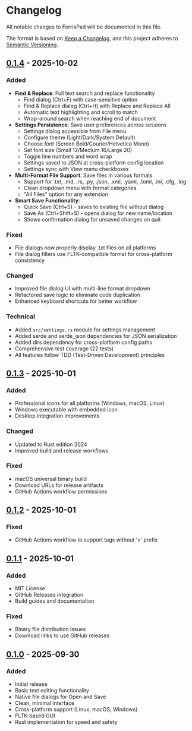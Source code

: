 # Changelog

All notable changes to FerrisPad will be documented in this file.

The format is based on [Keep a Changelog](https://keepachangelog.com/en/1.0.0/),
and this project adheres to [Semantic Versioning](https://semver.org/spec/v2.0.0.html).

## [0.1.4] - 2025-10-02

### Added
- **Find & Replace**: Full text search and replace functionality
  - Find dialog (Ctrl+F) with case-sensitive option
  - Find & Replace dialog (Ctrl+H) with Replace and Replace All
  - Automatic text highlighting and scroll to match
  - Wrap-around search when reaching end of document
- **Settings Persistence**: Save user preferences across sessions
  - Settings dialog accessible from File menu
  - Configure theme (Light/Dark/System Default)
  - Choose font (Screen Bold/Courier/Helvetica Mono)
  - Set font size (Small 12/Medium 16/Large 20)
  - Toggle line numbers and word wrap
  - Settings saved to JSON at cross-platform config location
  - Settings sync with View menu checkboxes
- **Multi-Format File Support**: Save files in various formats
  - Support for .txt, .md, .rs, .py, .json, .xml, .yaml, .toml, .ini, .cfg, .log
  - Clean dropdown menu with format categories
  - "All Files" option for any extension
- **Smart Save Functionality**:
  - Quick Save (Ctrl+S) - saves to existing file without dialog
  - Save As (Ctrl+Shift+S) - opens dialog for new name/location
  - Shows confirmation dialog for unsaved changes on quit

### Fixed
- File dialogs now properly display .txt files on all platforms
- File dialog filters use FLTK-compatible format for cross-platform consistency

### Changed
- Improved file dialog UI with multi-line format dropdown
- Refactored save logic to eliminate code duplication
- Enhanced keyboard shortcuts for better workflow

### Technical
- Added `src/settings.rs` module for settings management
- Added serde and serde_json dependencies for JSON serialization
- Added dirs dependency for cross-platform config paths
- Comprehensive test coverage (22 tests)
- All features follow TDD (Test-Driven Development) principles

## [0.1.3] - 2025-10-01

### Added
- Professional icons for all platforms (Windows, macOS, Linux)
- Windows executable with embedded icon
- Desktop integration improvements

### Changed
- Updated to Rust edition 2024
- Improved build and release workflows

### Fixed
- macOS universal binary build
- Download URLs for release artifacts
- GitHub Actions workflow permissions

## [0.1.2] - 2025-10-01

### Fixed
- GitHub Actions workflow to support tags without 'v' prefix

## [0.1.1] - 2025-10-01

### Added
- MIT License
- GitHub Releases integration
- Build guides and documentation

### Fixed
- Binary file distribution issues
- Download links to use GitHub releases

## [0.1.0] - 2025-09-30

### Added
- Initial release
- Basic text editing functionality
- Native file dialogs for Open and Save
- Clean, minimal interface
- Cross-platform support (Linux, macOS, Windows)
- FLTK-based GUI
- Rust implementation for speed and safety

[0.1.4]: https://github.com/fedro86/ferrispad/compare/0.1.3...0.1.4
[0.1.3]: https://github.com/fedro86/ferrispad/compare/0.1.2...0.1.3
[0.1.2]: https://github.com/fedro86/ferrispad/compare/0.1.1...0.1.2
[0.1.1]: https://github.com/fedro86/ferrispad/compare/0.1.0...0.1.1
[0.1.0]: https://github.com/fedro86/ferrispad/releases/tag/0.1.0
